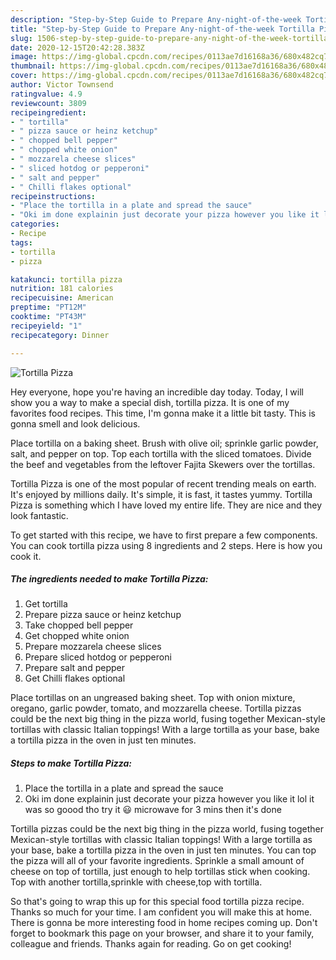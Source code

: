 ```yaml
---
description: "Step-by-Step Guide to Prepare Any-night-of-the-week Tortilla Pizza"
title: "Step-by-Step Guide to Prepare Any-night-of-the-week Tortilla Pizza"
slug: 1506-step-by-step-guide-to-prepare-any-night-of-the-week-tortilla-pizza
date: 2020-12-15T20:42:28.383Z
image: https://img-global.cpcdn.com/recipes/0113ae7d16168a36/680x482cq70/tortilla-pizza-recipe-main-photo.jpg
thumbnail: https://img-global.cpcdn.com/recipes/0113ae7d16168a36/680x482cq70/tortilla-pizza-recipe-main-photo.jpg
cover: https://img-global.cpcdn.com/recipes/0113ae7d16168a36/680x482cq70/tortilla-pizza-recipe-main-photo.jpg
author: Victor Townsend
ratingvalue: 4.9
reviewcount: 3809
recipeingredient:
- " tortilla"
- " pizza sauce or heinz ketchup"
- " chopped bell pepper"
- " chopped white onion"
- " mozzarela cheese slices"
- " sliced hotdog or pepperoni"
- " salt and pepper"
- " Chilli flakes optional"
recipeinstructions:
- "Place the tortilla in a plate and spread the sauce"
- "Oki im done explainin just decorate your pizza however you like it lol it was so goood tho try it 😃 microwave for 3 mins then it&#39;s done"
categories:
- Recipe
tags:
- tortilla
- pizza

katakunci: tortilla pizza 
nutrition: 181 calories
recipecuisine: American
preptime: "PT12M"
cooktime: "PT43M"
recipeyield: "1"
recipecategory: Dinner

---
```



![Tortilla Pizza](https://img-global.cpcdn.com/recipes/0113ae7d16168a36/680x482cq70/tortilla-pizza-recipe-main-photo.jpg)

Hey everyone, hope you're having an incredible day today. Today, I will show you a way to make a special dish, tortilla pizza. It is one of my favorites food recipes. This time, I'm gonna make it a little bit tasty. This is gonna smell and look delicious.

Place tortilla on a baking sheet. Brush with olive oil; sprinkle garlic powder, salt, and pepper on top. Top each tortilla with the sliced tomatoes. Divide the beef and vegetables from the leftover Fajita Skewers over the tortillas.

Tortilla Pizza is one of the most popular of recent trending meals on earth. It's enjoyed by millions daily. It's simple, it is fast, it tastes yummy. Tortilla Pizza is something which I have loved my entire life. They are nice and they look fantastic.


To get started with this recipe, we have to first prepare a few components. You can cook tortilla pizza using 8 ingredients and 2 steps. Here is how you cook it.

<!--inarticleads1-->

##### The ingredients needed to make Tortilla Pizza:

1. Get  tortilla
1. Prepare  pizza sauce or heinz ketchup
1. Take  chopped bell pepper
1. Get  chopped white onion
1. Prepare  mozzarela cheese slices
1. Prepare  sliced hotdog or pepperoni
1. Prepare  salt and pepper
1. Get  Chilli flakes optional


Place tortillas on an ungreased baking sheet. Top with onion mixture, oregano, garlic powder, tomato, and mozzarella cheese. Tortilla pizzas could be the next big thing in the pizza world, fusing together Mexican-style tortillas with classic Italian toppings! With a large tortilla as your base, bake a tortilla pizza in the oven in just ten minutes. 

<!--inarticleads2-->

##### Steps to make Tortilla Pizza:

1. Place the tortilla in a plate and spread the sauce
1. Oki im done explainin just decorate your pizza however you like it lol it was so goood tho try it 😃 microwave for 3 mins then it&#39;s done


Tortilla pizzas could be the next big thing in the pizza world, fusing together Mexican-style tortillas with classic Italian toppings! With a large tortilla as your base, bake a tortilla pizza in the oven in just ten minutes. You can top the pizza will all of your favorite ingredients. Sprinkle a small amount of cheese on top of tortilla, just enough to help tortillas stick when cooking. Top with another tortilla,sprinkle with cheese,top with tortilla. 

So that's going to wrap this up for this special food tortilla pizza recipe. Thanks so much for your time. I am confident you will make this at home. There is gonna be more interesting food in home recipes coming up. Don't forget to bookmark this page on your browser, and share it to your family, colleague and friends. Thanks again for reading. Go on get cooking!
